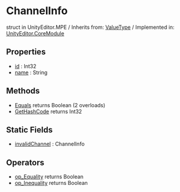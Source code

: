 # ChannelInfo
struct in UnityEditor.MPE
 / Inherits from: <a href="https://docs.unity3d.com/6000.2/Documentation/ScriptReference/ValueType.html">ValueType</a> / Implemented in: <a href="https://docs.unity3d.com/6000.2/Documentation/ScriptReference/UnityEditor.CoreModule.html">UnityEditor.CoreModule</a>

## Properties
- <a href="https://docs.unity3d.com/6000.2/Documentation/ScriptReference/ChannelInfo-id.html">id</a> : Int32
- <a href="https://docs.unity3d.com/6000.2/Documentation/ScriptReference/ChannelInfo-name.html">name</a> : String

## Methods
- <a href="https://docs.unity3d.com/6000.2/Documentation/ScriptReference/ChannelInfo.Equals.html">Equals</a> returns Boolean (2 overloads)
- <a href="https://docs.unity3d.com/6000.2/Documentation/ScriptReference/ChannelInfo.GetHashCode.html">GetHashCode</a> returns Int32

## Static Fields
- <a href="https://docs.unity3d.com/6000.2/Documentation/ScriptReference/ChannelInfo-invalidChannel.html">invalidChannel</a> : ChannelInfo

## Operators
- <a href="https://docs.unity3d.com/6000.2/Documentation/ScriptReference/ChannelInfo.op_Equality.html">op_Equality</a> returns Boolean
- <a href="https://docs.unity3d.com/6000.2/Documentation/ScriptReference/ChannelInfo.op_Inequality.html">op_Inequality</a> returns Boolean
